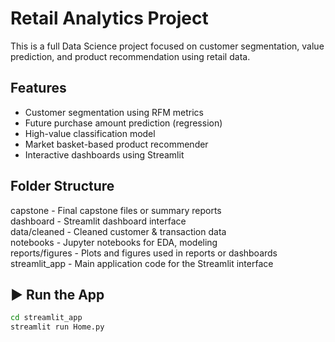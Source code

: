 # Retail Analytics Project

This is a full Data Science project focused on customer segmentation, value prediction, and product recommendation using retail data.

## Features
- Customer segmentation using RFM metrics
- Future purchase amount prediction (regression)
- High-value classification model
- Market basket-based product recommender
- Interactive dashboards using Streamlit

## Folder Structure
capstone             - Final capstone files or summary reports  
dashboard            - Streamlit dashboard interface  
data/cleaned         - Cleaned customer & transaction data  
notebooks            - Jupyter notebooks for EDA, modeling  
reports/figures      - Plots and figures used in reports or dashboards  
streamlit_app        - Main application code for the Streamlit interface  

## ▶️ Run the App

```bash
cd streamlit_app
streamlit run Home.py
